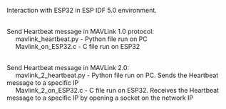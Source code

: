 Interaction with ESP32 in ESP IDF 5.0 environment. <br><br>

Send Heartbeat message in MAVLink 1.0 protocol: <br>
&nbsp;&nbsp;&nbsp;&nbsp;&nbsp;mavlink_heartbeat.py - Python file run on PC <br>
&nbsp;&nbsp;&nbsp;&nbsp;&nbsp;Mavlink_on_ESP32.c - C file run on ESP32 <br><br>

Send Heartbeat message in MAVLink 2.0: <br>
&nbsp;&nbsp;&nbsp;&nbsp;&nbsp;mavlink_2_heartbeat.py - Python file run on PC. Sends the Heartbeat message to a specific IP <br>
&nbsp;&nbsp;&nbsp;&nbsp;&nbsp;Mavlink_2_on_ESP32.c - C file run on ESP32. Receives the Heartbeat message to a specific IP by opening a socket on the network IP <br>
